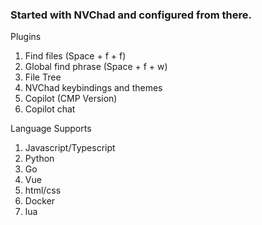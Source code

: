 ### Started with NVChad and configured from there.

Plugins
1. Find files (Space + f + f)
2. Global find phrase (Space + f + w)
3. File Tree
4. NVChad keybindings and themes
5. Copilot (CMP Version)
6. Copilot chat

Language Supports
1. Javascript/Typescript
2. Python
3. Go
4. Vue
5. html/css
6. Docker
7. lua
